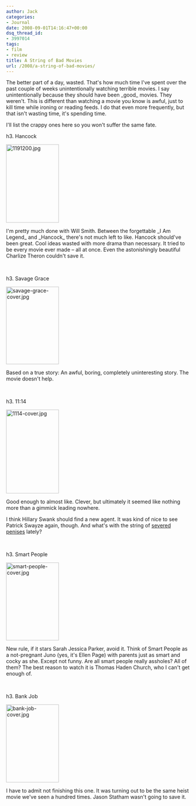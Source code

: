 ```yaml
---
author: Jack
categories:
- Journal
date: 2008-09-01T14:16:47+00:00
dsq_thread_id:
- 3997014
tags:
- film
- review
title: A String of Bad Movies
url: /2008/a-string-of-bad-movies/
---
```


<span class="drop_cap">T</span>he better part of a day, wasted. That's how much time I've spent over the past couple of weeks unintentionally watching terrible movies. I say unintentionally because they should have been \_good\_ movies. They weren't. This is different than watching a movie you know is awful, just to kill time while ironing or reading feeds. I do that even more frequently, but that isn't wasting time, it's spending time.

I'll list the crappy ones here so you won't suffer the same fate.

h3. Hancock

<img src="http://baty.net/files/1191200.jpg" class="alignleft" alt="1191200.jpg" border="0" width="144" height="214" />
  
I'm pretty much done with Will Smith. Between the forgettable \_I Am Legend\_ and \_Hancock\_ there's not much left to like. Hancock should've been great. Cool ideas wasted with more drama than necessary. It tried to be every movie ever made &#8211; all at once. Even the astonishingly beautiful Charlize Theron couldn't save it.

<br clear="all" />

h3. Savage Grace

<img src="http://baty.net/files/savage-grace-cover.jpg"  class="alignleft" alt="savage-grace-cover.jpg" border="0" width="144" height="212" />
  
Based on a true story: An awful, boring, completely uninteresting story. The movie doesn't help.

<br clear="all" />

h3. 11:14

<img src="http://baty.net/files/1114-cover.jpg" class="alignleft" alt="1114-cover.jpg" border="0" width="144" height="229" />
  
Good enough to almost like. Clever, but ultimately it seemed like nothing more than a gimmick leading nowhere.

I think Hillary Swank should find a new agent. It was kind of nice to see Patrick Swayze again, though. And what's with the string of [severed penises][1] lately?

<br clear="all" />

h3. Smart People

<img src="http://baty.net/files/smart-people-cover.jpg" class="alignleft" alt="smart-people-cover.jpg" border="0" width="144" height="213" />
  
New rule, if it stars Sarah Jessica Parker, avoid it. Think of Smart People as a not-pregnant Juno (yes, it's Ellen Page) with parents just as smart and cocky as she. Except not funny. Are all smart people really assholes? All of them? The best reason to watch it is Thomas Haden Church, who I can't get enough of.

<br clear="all" />

h3. Bank Job

<img src="http://baty.net/files/bank-job-cover.jpg" class="alignleft" alt="bank-job-cover.jpg" border="0" width="144" height="213" />
  
I have to admit not finishing this one. It was turning out to be the same heist movie we've seen a hundred times. Jason Statham wasn't going to save it.

 [1]: http://jackbaty.com/2008/06/teeth/